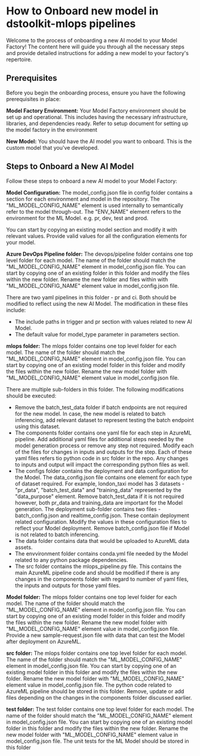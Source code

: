 # How to Onboard new model in dstoolkit-mlops pipelines

Welcome to the process of onboarding a new AI model to your Model Factory! The content here will guide you through all the necessary steps and provide detailed instructions for adding a new model to your factory's repertoire.

## Prerequisites

Before you begin the onboarding process, ensure you have the following prerequisites in place:

**Model Factory Environment:** Your Model Factory environment should be set up and operational. This includes having the necessary infrastructure, libraries, and dependencies ready. Refer to setup document for setting up the model factory in the environment

**New Model:** You should have the AI model you want to onboard. This is the custom model that you've developed.

## Steps to Onboard a New AI Model

Follow these steps to onboard a new AI model to your Model Factory:

**Model Configuration:** The model_config.json file in config folder contains a section for each environment and model in the repository. The "ML_MODEL_CONFIG_NAME" element is used internally to semantically refer to the model through-out. The "ENV_NAME" element refers to the environment for the ML Model. e.g. pr, dev, test and prod.

You can start by copying an existing model section and modify it with relevant values. Provide valid values for all the configuration elements for your model.


**Azure DevOps Pipeline folder:** The devops/pipeline folder contains one top level folder for each model. The name of the folder should match the "ML_MODEL_CONFIG_NAME" element in model_config.json file. You can start by copying one of an existing folder in this folder and modify the files within the new folder. Rename the new folder and files within with "ML_MODEL_CONFIG_NAME" element value in model_config.json file. 

There are two yaml pipelines in this folder - pr and ci. Both should be modified to reflect using the new AI Model.
The modification in these files include:
- The include paths in trigger and pr section with values related to new AI Model.
- The default value for model_type parameter in parameters section.

**mlops folder:** The mlops folder contains one top level folder for each model. The name of the folder should match the "ML_MODEL_CONFIG_NAME" element in model_config.json file. You can start by copying one of an existing model folder in this folder and modify the files within the new folder. Rename the new model folder with "ML_MODEL_CONFIG_NAME" element value in model_config.json file. 

There are multiple sub-folders in this folder. The following modifications should be executed:
- Remove the batch_test_data folder if batch endpoints are not required for the new model. In case, the new model is related to batch inferencing, add relevant dataset to represent testing the batch endpoint using this dataset.
- The components folder contains one yaml file for each step in AzureML pipeline. Add additional yaml files for additional steps needed by the model generation process or remove any step not required. Modify each of the files for changes in inputs and outputs for the step. Each of these yaml files refers tio python code in src folder in the repo. Any changes to inputs and output will impact the corresponding python files as well.
- The configs folder contains the deployment and data configuration for the Model. The data_config.json file contains one element for each type of dataset required. For example, london_taxi model has 3 datasets - "pr_data", "batch_test_data" and "training_data" represented by the "data_purpose" element. Remove batch_test_data if it is not required however, both pr_data and training_data are important for the Model generation. The deployment sub-folder contains two files - batch_config.json and realtime_config.json. These contain deployment related configuration. Modify the values in these configuration files to reflect your Model deployment. Remove batch_config.json file if Model is not related to batch inferencing.
- The data folder contains data that would be uploaded to AzureML data assets.
- The envvironment folder contains conda.yml file needed by the Model related to any python package dependencies. 
- The src folder contains the mlops_pipeline.py file. This contains the main AzureML pipeline code and should be modified if there is any changes in the components folder with regard to number of yaml files, the inputs and outputs for those yaml files.

**Model folder:** The mlops folder contains one top level folder for each model. The name of the folder should match the "ML_MODEL_CONFIG_NAME" element in model_config.json file. You can start by copying one of an existing model folder in this folder and modify the files within the new folder. Rename the new model folder with "ML_MODEL_CONFIG_NAME" element value in model_config.json file. Provide a new sample-request.json file with data that can test the Model after deployment on AzureML.


**src folder:** The mlops folder contains one top level folder for each model. The name of the folder should match the "ML_MODEL_CONFIG_NAME" element in model_config.json file. You can start by copying one of an existing model folder in this folder and modify the files within the new folder. Rename the new model folder with "ML_MODEL_CONFIG_NAME" element value in model_config.json file. The python code related to AzureML pipeline should be stored in this folder. Remove, update or add files depending on the changes in the components folder discussed earlier. 

**test folder:** The test folder contains one top level folder for each model. The name of the folder should match the "ML_MODEL_CONFIG_NAME" element in model_config.json file. You can start by copying one of an existing model folder in this folder and modify the files within the new folder. Rename the new model folder with "ML_MODEL_CONFIG_NAME" element value in model_config.json file. The unit tests for the ML Model should be stored in this folder
